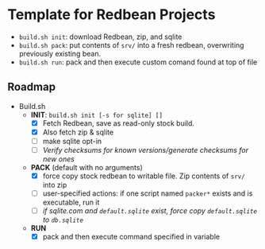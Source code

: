 # Template for Redbean Projects

- `build.sh init`: download Redbean, zip, and sqlite
- `build.sh pack`: put contents of `srv/` into a fresh redbean, overwriting
  previously existing bean.
- `build.sh run`: pack and then execute custom comand found at top of file

## Roadmap

- Build.sh
  - **INIT**: `build.sh init [-s for sqlite] []`
    - [x] Fetch Redbean, save as read-only stock build.
    - [x] Also fetch zip & sqlite
    - [ ] make sqlite opt-in
    - [ ] *Verify checksums for known versions/generate checksums for new
          ones*
  - **PACK** (default with no arguments)
    - [x] force copy stock redbean to writable file. Zip contents of `srv/`
          into zip
    - [ ] user-specified actions: if one script named `packer*` exists and is
          executable, run it
    - [ ] *if sqlite.com and `default.sqlite` exist, force copy
          `default.sqlite` to `db.sqlite`*
  - **RUN**
    - [x] pack and then execute command specified in variable
